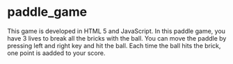 # paddle_game
This game is developed in HTML 5 and JavaScript.
In this paddle game, you have 3 lives to break all the bricks with the ball. You can move the paddle by pressing left and right key and hit the ball. Each time the ball hits the brick, one point is aadded to your score.

